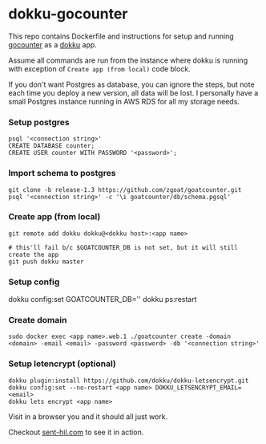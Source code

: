 # dokku-gocounter

This repo contains Dockerfile and instructions for setup and running [gocounter](https://github.com/zgoat/goatcounter) as a [dokku](http://dokku.viewdocs.io/dokku/) app.

Assume all commands are run from the instance where dokku is running with exception of `Create app (from local)` code block.

If you don't want Postgres as database, you can ignore the steps, but note each time you deploy a new version, all data will be lost. I personally have a small Postgres instance running in AWS RDS for all my storage needs.

### Setup postgres

```
psql '<connection string>'
CREATE DATABASE counter;
CREATE USER counter WITH PASSWORD '<password>';
```

### Import schema to postgres

```
git clone -b release-1.3 https://github.com/zgoat/goatcounter.git
psql '<connection string>' -c '\i goatcounter/db/schema.pgsql'
```

### Create app (from local)

```
git remote add dokku dokku@<dokku host>:<app name>

# this'll fail b/c $GOATCOUNTER_DB is not set, but it will still create the app
git push dokku master
```

### Setup config

dokku config:set <app name>GOATCOUNTER_DB='<connection string>'
dokku ps:restart <app name>

### Create domain

```
sudo docker exec <app name>.web.1 ./goatcounter create -domain <domain> -email <email> -password <password> -db '<connection string>'
```

### Setup letencrypt (optional)

```
dokku plugin:install https://github.com/dokku/dokku-letsencrypt.git
dokku config:set --no-restart <app name> DOKKU_LETSENCRYPT_EMAIL=<email>
dokku lets encrypt <app name>
```

Visit <domain> in a browser you and it should all just work.

Checkout [sent-hil.com](sent-hil.com) to see it in action.
